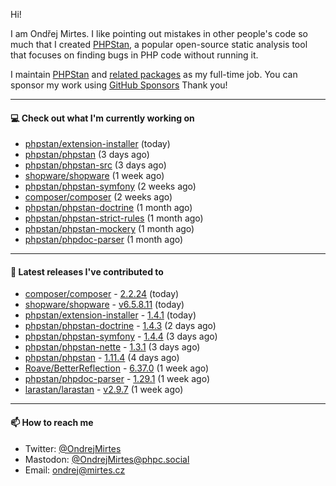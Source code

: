 Hi!

I am Ondřej Mirtes. I like pointing out mistakes in other people's code so much that I created [PHPStan](https://phpstan.org/), a popular open-source static analysis tool that focuses on finding bugs in PHP code without running it.

I maintain [PHPStan](https://github.com/phpstan/phpstan) and [related packages](https://github.com/phpstan/) as my full-time job. You can sponsor my work using [GitHub Sponsors](https://github.com/sponsors/ondrejmirtes) Thank you!

---

#### 💻 Check out what I'm currently working on

- [phpstan/extension-installer](https://github.com/phpstan/extension-installer) (today)
- [phpstan/phpstan](https://github.com/phpstan/phpstan) (3 days ago)
- [phpstan/phpstan-src](https://github.com/phpstan/phpstan-src) (3 days ago)
- [shopware/shopware](https://github.com/shopware/shopware) (1 week ago)
- [phpstan/phpstan-symfony](https://github.com/phpstan/phpstan-symfony) (2 weeks ago)
- [composer/composer](https://github.com/composer/composer) (2 weeks ago)
- [phpstan/phpstan-doctrine](https://github.com/phpstan/phpstan-doctrine) (1 month ago)
- [phpstan/phpstan-strict-rules](https://github.com/phpstan/phpstan-strict-rules) (1 month ago)
- [phpstan/phpstan-mockery](https://github.com/phpstan/phpstan-mockery) (1 month ago)
- [phpstan/phpdoc-parser](https://github.com/phpstan/phpdoc-parser) (1 month ago)

---

#### 🔭 Latest releases I've contributed to

- [composer/composer](https://github.com/composer/composer) - [2.2.24](https://github.com/composer/composer/releases/tag/2.2.24) (today)
- [shopware/shopware](https://github.com/shopware/shopware) - [v6.5.8.11](https://github.com/shopware/shopware/releases/tag/v6.5.8.11) (today)
- [phpstan/extension-installer](https://github.com/phpstan/extension-installer) - [1.4.1](https://github.com/phpstan/extension-installer/releases/tag/1.4.1) (today)
- [phpstan/phpstan-doctrine](https://github.com/phpstan/phpstan-doctrine) - [1.4.3](https://github.com/phpstan/phpstan-doctrine/releases/tag/1.4.3) (2 days ago)
- [phpstan/phpstan-symfony](https://github.com/phpstan/phpstan-symfony) - [1.4.4](https://github.com/phpstan/phpstan-symfony/releases/tag/1.4.4) (3 days ago)
- [phpstan/phpstan-nette](https://github.com/phpstan/phpstan-nette) - [1.3.1](https://github.com/phpstan/phpstan-nette/releases/tag/1.3.1) (3 days ago)
- [phpstan/phpstan](https://github.com/phpstan/phpstan) - [1.11.4](https://github.com/phpstan/phpstan/releases/tag/1.11.4) (4 days ago)
- [Roave/BetterReflection](https://github.com/Roave/BetterReflection) - [6.37.0](https://github.com/Roave/BetterReflection/releases/tag/6.37.0) (1 week ago)
- [phpstan/phpdoc-parser](https://github.com/phpstan/phpdoc-parser) - [1.29.1](https://github.com/phpstan/phpdoc-parser/releases/tag/1.29.1) (1 week ago)
- [larastan/larastan](https://github.com/larastan/larastan) - [v2.9.7](https://github.com/larastan/larastan/releases/tag/v2.9.7) (1 week ago)

---

#### 📫 How to reach me

- Twitter: [@OndrejMirtes](https://twitter.com/ondrejmirtes)
- Mastodon: [@OndrejMirtes@phpc.social](https://phpc.social/@OndrejMirtes)
- Email: [ondrej@mirtes.cz](mailto:ondrej@mirtes.cz)
